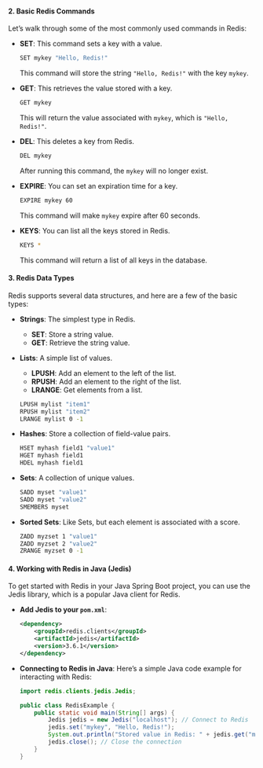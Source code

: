 


#### 2. **Basic Redis Commands**

Let’s walk through some of the most commonly used commands in Redis:

* **SET**: This command sets a key with a value.

  ```bash
  SET mykey "Hello, Redis!"
  ```

  This command will store the string `"Hello, Redis!"` with the key `mykey`.

* **GET**: This retrieves the value stored with a key.

  ```bash
  GET mykey
  ```

  This will return the value associated with `mykey`, which is `"Hello, Redis!"`.

* **DEL**: This deletes a key from Redis.

  ```bash
  DEL mykey
  ```

  After running this command, the `mykey` will no longer exist.

* **EXPIRE**: You can set an expiration time for a key.

  ```bash
  EXPIRE mykey 60
  ```

  This command will make `mykey` expire after 60 seconds.

* **KEYS**: You can list all the keys stored in Redis.

  ```bash
  KEYS *
  ```

  This command will return a list of all keys in the database.

#### 3. **Redis Data Types**

Redis supports several data structures, and here are a few of the basic types:

* **Strings**: The simplest type in Redis.

  * **SET**: Store a string value.
  * **GET**: Retrieve the string value.

* **Lists**: A simple list of values.

  * **LPUSH**: Add an element to the left of the list.
  * **RPUSH**: Add an element to the right of the list.
  * **LRANGE**: Get elements from a list.

  ```bash
  LPUSH mylist "item1"
  RPUSH mylist "item2"
  LRANGE mylist 0 -1
  ```

* **Hashes**: Store a collection of field-value pairs.

  ```bash
  HSET myhash field1 "value1"
  HGET myhash field1
  HDEL myhash field1
  ```

* **Sets**: A collection of unique values.

  ```bash
  SADD myset "value1"
  SADD myset "value2"
  SMEMBERS myset
  ```

* **Sorted Sets**: Like Sets, but each element is associated with a score.

  ```bash
  ZADD myzset 1 "value1"
  ZADD myzset 2 "value2"
  ZRANGE myzset 0 -1
  ```

#### 4. **Working with Redis in Java (Jedis)**

To get started with Redis in your Java Spring Boot project, you can use the Jedis library, which is a popular Java client for Redis.

* **Add Jedis to your `pom.xml`**:

  ```xml
  <dependency>
      <groupId>redis.clients</groupId>
      <artifactId>jedis</artifactId>
      <version>3.6.1</version>
  </dependency>
  ```

* **Connecting to Redis in Java**:
  Here’s a simple Java code example for interacting with Redis:

  ```java
  import redis.clients.jedis.Jedis;

  public class RedisExample {
      public static void main(String[] args) {
          Jedis jedis = new Jedis("localhost"); // Connect to Redis
          jedis.set("mykey", "Hello, Redis!");
          System.out.println("Stored value in Redis: " + jedis.get("mykey"));
          jedis.close(); // Close the connection
      }
  }
  ```
